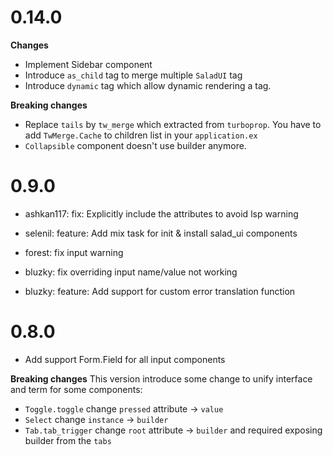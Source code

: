 # 0.14.0

**Changes**
- Implement Sidebar component
- Introduce `as_child` tag to merge multiple `SaladUI` tag
- Introduce `dynamic` tag which allow dynamic rendering a tag.

**Breaking changes**
- Replace `tails` by `tw_merge` which extracted from `turboprop`. You have to add `TwMerge.Cache` to children list in your `application.ex`
- `Collapsible` component doesn't use builder anymore.

# 0.9.0

- ashkan117: fix: Explicitly include the <a> attributes to avoid lsp warning
- selenil: feature: Add mix task for init & install salad_ui components

- forest: fix input warning
- bluzky: fix overriding input name/value not working
- bluzky: feature: Add support for custom error translation function

# 0.8.0

- Add support Form.Field for all input components

**Breaking changes**
This version introduce some change to unify interface and term for some components:
- `Toggle.toggle` change `pressed` attribute -> `value`
- `Select` change `instance` -> `builder`
- `Tab.tab_trigger` change `root` attribute -> `builder` and required exposing builder from the `tabs`
